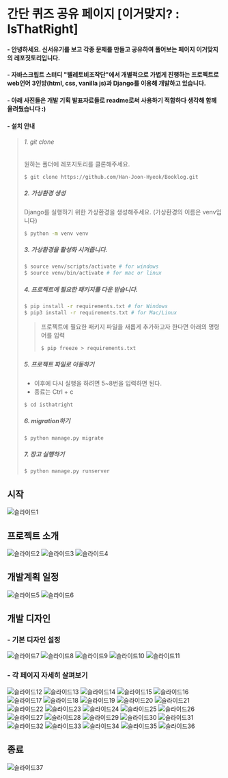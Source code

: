 # 간단 퀴즈 공유 페이지 [이거맞지? : IsThatRight]
#### - 안녕하세요. 신서유기를 보고 각종 문제를 만들고 공유하여 풀어보는 페이지 이거맞지의 레포짓토리입니다.
#### - 자바스크립트 스터디 "텔레토비조작단"에서 개별적으로 가볍게 진행하는 프로젝트로 web언어 3인방(html, css, vanilla js)과 Django를 이용해 개발하고 있습니다.
#### - 아래 사진들은 개발 기획 발표자료들로 readme로써 사용하기 적합하다 생각해 함께 올려뒀습니다 :)
#### - 설치 안내
> ###### 1. git clone
> 
> 원하는 폴더에 레포지토리를 클론해주세요.
> 
> ```bash
> $ git clone https://github.com/Han-Joon-Hyeok/Booklog.git
> ```
>     
>
>  ##### 2. 가상환경 생성
>
>  Django를 실행하기 위한 가상환경을 생성해주세요. (가상환경의 이름은 venv입니다)
>
>  ```bash
>  $ python -m venv venv
>  ```
>
>
>  ##### 3. 가상환경을 활성화 시켜줍니다.
>
>  ```bash
>  $ source venv/scripts/activate # for windows
>  $ source venv/bin/activate # for mac or linux
>  ```
>
>  ##### 4. 프로젝트에 필요한 패키지를 다운 받습니다.
>
>  ```bash
>  $ pip install -r requirements.txt # for Windows
>  $ pip3 install -r requirements.txt # for Mac/Linux
>  ```
>
>  > 프로젝트에 필요한 패키지 파일을 새롭게 추가하고자 한다면 아래의 명령어를 입력
>  >
>  >```bash
>  >$ pip freeze > requirements.txt
>  >```
> 
>  ##### 5. 프로젝트 파일로 이동하기
>  - 이후에 다시 실행을 하려면 5~8번을 입력하면 된다.
>  - 종료는 Ctrl + c
>  ```bash
>  $ cd isthatright
>  ```
>  
>  ##### 6. migration하기
>  ```bash
>  $ python manage.py migrate
>  ```
>  
>  ##### 7. 장고 실행하기
>  ```bash
>  $ python manage.py runserver
>  ```

## 시작
![슬라이드1](https://user-images.githubusercontent.com/48820696/148493679-b0178cf1-b147-4540-b60e-2892021f192f.PNG)

## 프로젝트 소개
![슬라이드2](https://user-images.githubusercontent.com/48820696/148493680-d4888c08-6622-4bfc-a9a1-6b3569c38ce1.PNG)
![슬라이드3](https://user-images.githubusercontent.com/48820696/148493682-9b4270de-4f34-4871-931d-84f0bc4a620d.PNG)
![슬라이드4](https://user-images.githubusercontent.com/48820696/148493685-76fe8975-3872-499a-9f7e-706dacd251fc.PNG)

## 개발계획 일정
![슬라이드5](https://user-images.githubusercontent.com/48820696/148493689-ed62736c-61b9-4c4a-b819-d89da196883e.PNG)
![슬라이드6](https://user-images.githubusercontent.com/48820696/148493691-16342ba2-3e54-47e9-b04e-0a1b15b87489.PNG)

## 개발 디자인 
### - 기본 디자인 설정
![슬라이드7](https://user-images.githubusercontent.com/48820696/148493693-3c30b8c4-fc74-470d-8891-f572484b4750.PNG)
![슬라이드8](https://user-images.githubusercontent.com/48820696/148493696-955f5656-ee96-4ef9-8ab1-c49e12ea2f89.PNG)
![슬라이드9](https://user-images.githubusercontent.com/48820696/148493627-aeb0c9c3-da2a-4ff3-8ac1-1fdec7c3e41f.PNG)
![슬라이드10](https://user-images.githubusercontent.com/48820696/148493629-57a62c8f-d281-4f70-89c8-9ef9fab25750.PNG)
![슬라이드11](https://user-images.githubusercontent.com/48820696/148493631-ce9e99a9-5b53-40b9-9b6d-52a0b90cc50d.PNG)

### - 각 페이지 자세히 살펴보기
![슬라이드12](https://user-images.githubusercontent.com/48820696/148493633-0126c047-152a-40f5-b2c2-6f37ddae43f1.PNG)
![슬라이드13](https://user-images.githubusercontent.com/48820696/148493634-908a9a73-f3ef-4b3f-a2f0-ba809baed4ce.PNG)
![슬라이드14](https://user-images.githubusercontent.com/48820696/148493636-3867e302-cef8-42bb-9762-01a23c121197.PNG)
![슬라이드15](https://user-images.githubusercontent.com/48820696/148493639-6e023c19-df7d-4d69-8f0f-81930266013e.PNG)
![슬라이드16](https://user-images.githubusercontent.com/48820696/148493642-8d5582fe-418c-44fb-8f9e-3431f36558dc.PNG)
![슬라이드17](https://user-images.githubusercontent.com/48820696/148493643-da3d2cb3-2b27-430e-a59e-9745e076bbe6.PNG)
![슬라이드18](https://user-images.githubusercontent.com/48820696/148493645-b9285b21-035d-4894-8996-263173602b25.PNG)
![슬라이드19](https://user-images.githubusercontent.com/48820696/148493647-6bc905bc-2c33-4a7c-8bc0-06d105e0617a.PNG)
![슬라이드20](https://user-images.githubusercontent.com/48820696/148493648-e9bbfce7-6b6a-481b-ba09-d43d2277bfc2.PNG)
![슬라이드21](https://user-images.githubusercontent.com/48820696/148493650-538875ed-d616-4268-a9da-d2e798f53eed.PNG)
![슬라이드22](https://user-images.githubusercontent.com/48820696/148493651-3f6f0202-3644-499e-8189-a9a7c84deaa2.PNG)
![슬라이드23](https://user-images.githubusercontent.com/48820696/148493653-c18f4a1b-b8ab-445b-973c-0945add07eab.PNG)
![슬라이드24](https://user-images.githubusercontent.com/48820696/148493654-b2011ac1-7678-4226-b9cb-b77830d70d67.PNG)
![슬라이드25](https://user-images.githubusercontent.com/48820696/148493655-6d126425-5ea6-4afa-be78-0f481cfa2fe1.PNG)
![슬라이드26](https://user-images.githubusercontent.com/48820696/148493656-e36ca31a-8462-473c-a8a3-95a309b5bb81.PNG)
![슬라이드27](https://user-images.githubusercontent.com/48820696/148493657-f3f4ac85-d8c4-4083-9fdf-d33b3641f31c.PNG)
![슬라이드28](https://user-images.githubusercontent.com/48820696/148493658-219dc0a7-14d0-4710-afbc-a962572dd272.PNG)
![슬라이드29](https://user-images.githubusercontent.com/48820696/148493660-01da154f-82ae-415f-9adb-c7026b868f5d.PNG)
![슬라이드30](https://user-images.githubusercontent.com/48820696/148493662-d941b9c1-6fef-456c-a0fc-bfec7f634465.PNG)
![슬라이드31](https://user-images.githubusercontent.com/48820696/148493664-d0ff72ca-063a-465f-9ce3-30cbad7396c4.PNG)
![슬라이드32](https://user-images.githubusercontent.com/48820696/148493665-26f77868-ed87-4935-a979-af8010eb695b.PNG)
![슬라이드33](https://user-images.githubusercontent.com/48820696/148493668-dd019af5-d467-4eb0-a5a2-6edd518b2000.PNG)
![슬라이드34](https://user-images.githubusercontent.com/48820696/148493670-40d1bac9-c7ca-45c3-9d64-0861d8b4dba5.PNG)
![슬라이드35](https://user-images.githubusercontent.com/48820696/148493672-16a69f5e-65e2-472b-8036-6f8a671e68e0.PNG)
![슬라이드36](https://user-images.githubusercontent.com/48820696/148493675-3f7ee462-a65e-4e4a-a4dc-e9eddc5d2ef8.PNG)

## 종료
![슬라이드37](https://user-images.githubusercontent.com/48820696/148493677-01f8af23-a068-44b4-8a28-63858693034b.PNG)
